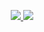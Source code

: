 <p align="center">
  <a href="https://skillicons.dev">
    <img src="https://skillicons.dev/icons?i=,js,ts,react,tailwind,ps,php,laravel,docker,mysql,linux,rust&theme=light" />
    <img src="https://github-readme-stats.vercel.app/api/top-langs/?username=iamgiolaga&layout=compact&langs_count=8&theme=graywhite&size_weight=0.5&count_weight=0.5" />
  </a>
</p>
